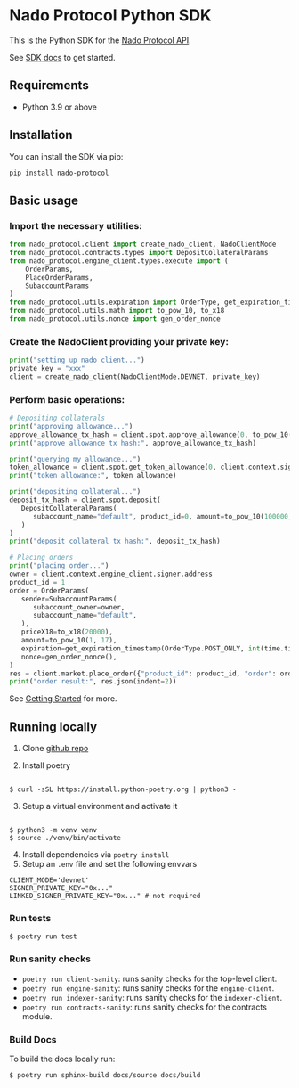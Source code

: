 # Nado Protocol Python SDK

This is the Python SDK for the [Nado Protocol API](TODO).

See [SDK docs](https://nadohq.github.io/nado-python-sdk/index.html) to get started.

## Requirements

- Python 3.9 or above

## Installation

You can install the SDK via pip:

```bash
pip install nado-protocol
```

## Basic usage

### Import the necessary utilities:

```python
from nado_protocol.client import create_nado_client, NadoClientMode
from nado_protocol.contracts.types import DepositCollateralParams
from nado_protocol.engine_client.types.execute import (
    OrderParams,
    PlaceOrderParams,
    SubaccountParams
)
from nado_protocol.utils.expiration import OrderType, get_expiration_timestamp
from nado_protocol.utils.math import to_pow_10, to_x18
from nado_protocol.utils.nonce import gen_order_nonce
```

### Create the NadoClient providing your private key:

```python
print("setting up nado client...")
private_key = "xxx"
client = create_nado_client(NadoClientMode.DEVNET, private_key)
```

### Perform basic operations:

```python
# Depositing collaterals
print("approving allowance...")
approve_allowance_tx_hash = client.spot.approve_allowance(0, to_pow_10(100000, 6))
print("approve allowance tx hash:", approve_allowance_tx_hash)

print("querying my allowance...")
token_allowance = client.spot.get_token_allowance(0, client.context.signer.address)
print("token allowance:", token_allowance)

print("depositing collateral...")
deposit_tx_hash = client.spot.deposit(
   DepositCollateralParams(
      subaccount_name="default", product_id=0, amount=to_pow_10(100000, 6)
   )
)
print("deposit collateral tx hash:", deposit_tx_hash)

# Placing orders
print("placing order...")
owner = client.context.engine_client.signer.address
product_id = 1
order = OrderParams(
   sender=SubaccountParams(
      subaccount_owner=owner,
      subaccount_name="default",
   ),
   priceX18=to_x18(20000),
   amount=to_pow_10(1, 17),
   expiration=get_expiration_timestamp(OrderType.POST_ONLY, int(time.time()) + 40),
   nonce=gen_order_nonce(),
)
res = client.market.place_order({"product_id": product_id, "order": order})
print("order result:", res.json(indent=2))
```

See [Getting Started](https://nadohq.github.io/nado-python-sdk/getting-started.html) for more.

## Running locally

1. Clone [github repo](https://github.com/nadohq/nado-python-sdk)

2. Install poetry

```

$ curl -sSL https://install.python-poetry.org | python3 -

```

3. Setup a virtual environment and activate it

```

$ python3 -m venv venv
$ source ./venv/bin/activate

```

4. Install dependencies via `poetry install`
5. Setup an `.env` file and set the following envvars

```shell
CLIENT_MODE='devnet'
SIGNER_PRIVATE_KEY="0x..."
LINKED_SIGNER_PRIVATE_KEY="0x..." # not required
```

### Run tests

```
$ poetry run test
```

### Run sanity checks

- `poetry run client-sanity`: runs sanity checks for the top-level client.
- `poetry run engine-sanity`: runs sanity checks for the `engine-client`.
- `poetry run indexer-sanity`: runs sanity checks for the `indexer-client`.
- `poetry run contracts-sanity`: runs sanity checks for the contracts module.

### Build Docs

To build the docs locally run:

```
$ poetry run sphinx-build docs/source docs/build
```
